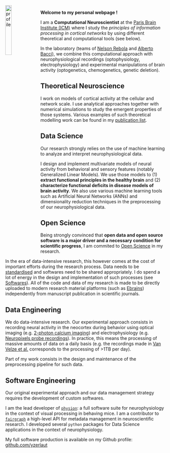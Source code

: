 <div><img src="../docs/profile.png" alt="profile" width="20%" align="left" style="margin-right: 10px"></div>

**Welcome to my personal webpage !**

I am a **Computational Neuroscientist** at the [Paris Brain Institute (ICM)](https://institutducerveau-icm.org/) where I study the *principles of information processing in cortical networks* by using different theoretical and computational tools (see below).

In the laboratory (teams of [Nelson Rebola](https://therebolalab.org) and [Alberto Bacci](https://baccilab.org)), we combine this computational approach with neurophysiological recordings (optophysiology, electrophysiology) and experimental manipulations of brain activity (optogenetics, chemogenetics, genetic deletion).

## Theoretical Neuroscience

I work on models of cortical activity at the cellular and network scale. I use analytical approaches together with numerical simulations to study the emergent properties of those systems. Various examples of such theoretical modelling work can be found in my [publication list](./publications.md).

## Data Science 

Our research strongly relies on the use of machine learning to analyze and interpret neurophysiological data. 

I design and implement multivariate models of neural activity from behavioral and sensory features (notably Generalized Linear Models). We use those models to (1) **extract functional principles in the healthy brain** and (2) **characterize functional deficits in disease models of brain activity**.
We also use various machine learning tools such as Artificial Neural Networks (ANNs) and dimensionality reduction techniques in the preprocessing of our neurophysiological data.

## Open Science

Being strongly convinced that **open data and open source software is a major driver and a necessary condition for scientific progress**, I am commited to [Open Science](https://en.wikipedia.org/wiki/Open_science) in my research. 

In the era of data-intensive research, this however comes at the cost of important efforts during the research process. 
Data needs to be [standardised](https://www.nature.com/articles/sdata201618) and softwares need to be shared appropriately. 
I do spend a lot of energy in the design and implementation of such processes (see [Softwares](./softwares)).
All of the code and data of my research is made to be directly uploaded to modern research material platforms (such as [Ebrains](https://ebrains.eu)) independently from manuscript publication in scientific journals.

## Data Engineering

We do data-intensive research. Our experimental approach consists in recording neural activity in the neocortex during behavior using optical imaging (e.g. [2-photon calcium imaging](https://www.nature.com/articles/s43586-022-00147-1)) and electrophysiology (e.g. [Neuropixels probe recordings](https://www.science.org/doi/abs/10.1126/science.abf4588)). In practice, this means the processing of massive amounts of data on a daily basis (e.g. the recordings made in [Van Velze et al.](./publications.md) corresponds to the processing of >1TB per day). 

Part of my work consists in the design and maintenance of the preprocessing pipeline for such data.

## Software Engineering

Our original experimental approach and our data management strategy requires the development of custom softwares.

I am the lead developer of [`physion`](https://github.com/yzerlaut/physion): a full software suite for neurophysiology in the context of visual processing in behaving mice. I am a contributor to [`fairgraph`](https://fairgraph.readthedocs.io) a high-level API for metadata management in neuroscientific research. I developed several `python` packages for Data Science applications in the context of neurophysiology.

My full software production is available on my Github profile: [github.com/yzerlaut](https://github.com/yzerlaut)
